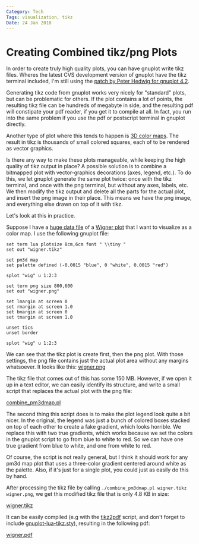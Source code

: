 ```yaml
---
Category: Tech
Tags: visualization, tikz
Date: 24 Jan 2010
---
```


# Creating Combined tikz/png Plots

In order to create truly high quality plots, you can have gnuplot write tikz
files. Wheres the latest CVS development version of gnuplot have the tikz
terminal included, I'm still using the [patch by Peter Hedwig for gnuplot
4.2](http://peter.affenbande.org/gnuplot/).

Generating tikz code from gnuplot works very nicely for "standard" plots, but
can be problematic for others. If the plot contains a lot of points, the
resulting tikz file can be hundreds of megabyte in side, and the resulting pdf
will constipate your pdf reader, if you get it to compile at all. In fact, you
run into the same problem if you use the pdf or postscript terminal in gnuplot
directly.

Another type of plot where this tends to happen is [3D color
maps](http://t16web.lanl.gov/Kawano/gnuplot/plotpm3d-e.html). The result in
tikz is thousands of small colored squares, each of to be rendered as
vector graphics.

Is there any way to make these plots manageable, while keeping the high quality
of tikz output in place? A possible solution is to combine a bitmapped plot
with vector-graphics decorations (axes, legend, etc.). To do this, we let
gnuplot generate the same plot twice: once with the tikz terminal, and once
with the png terminal, but without any axes, labels, etc. We then modify the
tikz output and delete all the parts for the actual plot, and insert the png
image in their place. This means we have the png image, and everything else
drawn on top of it with tikz.

Let's look at this in practice.

Suppose I have a [huge data file](wig.bz2) of a [Wigner
plot](http://en.wikipedia.org/wiki/Wigner_quasi-probability_distribution) that
I want to visualize as a color map. I use the following gnuplot file:

```gnuplot
set term lua plotsize 8cm,6cm font " \\tiny "
set out "wigner.tikz"

set pm3d map
set palette defined (-0.0015 "blue", 0 "white", 0.0015 "red")

splot "wig" u 1:2:3

set term png size 800,600
set out "wigner.png"

set lmargin at screen 0
set rmargin at screen 1.0
set bmargin at screen 0
set tmargin at screen 1.0

unset tics
unset border

splot "wig" u 1:2:3
```

We can see that the tikz plot is create first, then the png plot. With those
settings, the png file contains just the actual plot area without any margins
whatsoever. It looks like this:
[wigner.png](wigner.png)

The tikz file that comes out of this has some 150 MB. However, if we open it up
in a text editor, we can easily identify its structure, and write a small
script that replaces the actual plot with the png file:

[combine_pm3dmap.pl](https://gist.github.com/goerz/d2678065e570e9712584)

The second thing this script does is to make the plot legend look quite a bit
nicer. In the original, the legend was just a bunch of colored boxes stacked on
top of each other to create a fake gradient, which looks horrible. We replace
this with two true gradients, which works because we set the colors in the
gnuplot script to go from blue to white to red. So we can have one true
gradient from blue to white, and one from white to red.

Of course, the script is not really general, but I think it should work for any
pm3d map plot that uses a three-color gradient centered around white as the
palette. Also, if it's just for a single plot, you could just as easily do this
by hand.

After processing the tikz file by calling `./combine_pm3dmap.pl wigner.tikz
wigner.png`, we get this modified tikz file that is only 4.8 KB in size:

[wigner.tikz](wigner.tikz)

It can be easily compiled (e.g with the
[tikz2pdf](http://kogs-www.informatik.uni-hamburg.de/~meine/tikz/process/#tikz2pdf)
script, and don't forget to include
[gnuplot-lua-tikz.sty](http://peter.affenbande.org/gnuplot/)), resulting in the
following pdf:

[wigner.pdf](wigner.pdf)
